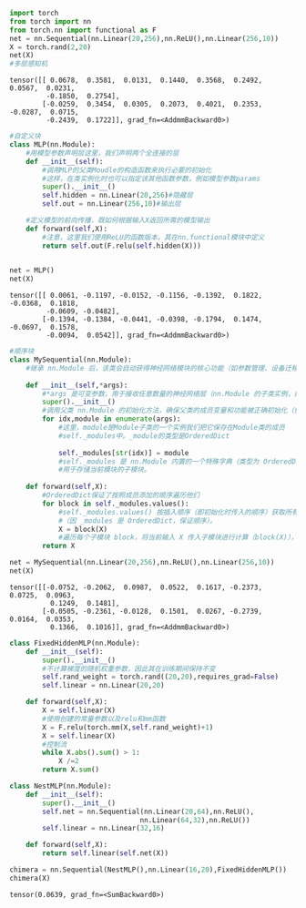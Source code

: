 ```python
import torch
from torch import nn
from torch.nn import functional as F
net = nn.Sequential(nn.Linear(20,256),nn.ReLU(),nn.Linear(256,10))
X = torch.rand(2,20)
net(X)
#多层感知机

```




    tensor([[ 0.0678,  0.3581,  0.0131,  0.1440,  0.3568,  0.2492,  0.0567,  0.0231,
             -0.1850,  0.2754],
            [-0.0259,  0.3454,  0.0305,  0.2073,  0.4021,  0.2353, -0.0287,  0.0715,
             -0.2439,  0.1722]], grad_fn=<AddmmBackward0>)




```python
#自定义块
class MLP(nn.Module):
    #用模型参数声明层这里，我们声明两个全连接的层
    def __init__(self):
        #调用MLP的父类Moudle的构造函数来执行必要的初始化
        #这样，在类实例化时也可以指定该其他函数参数，例如模型参数params
        super().__init__()
        self.hidden = nn.Linear(20,256)#隐藏层
        self.out = nn.Linear(256,10)#输出层

    #定义模型的前向传播，既如何根据输入X返回所需的模型输出
    def forward(self,X):
        #注意，这里我们使用ReLU的函数版本，其在nn.functional模块中定义
        return self.out(F.relu(self.hidden(X)))
        
```


```python
net = MLP()
net(X)
```




    tensor([[ 0.0061, -0.1197, -0.0152, -0.1156, -0.1392,  0.1822, -0.0368,  0.1818,
             -0.0609, -0.0482],
            [-0.1394, -0.1384, -0.0441, -0.0398, -0.1794,  0.1474, -0.0697,  0.1578,
             -0.0094,  0.0542]], grad_fn=<AddmmBackward0>)




```python
#顺序块
class MySequential(nn.Module):
    #继承 nn.Module 后，该类会自动获得神经网络模块的核心功能（如参数管理、设备迁移等）
    
    def __init__(self,*args):
        #*args 是可变参数，用于接收任意数量的神经网络层（nn.Module 的子类实例，如 nn.Linear、nn.Conv2d 等）
        super().__init__()
        #调用父类 nn.Module 的初始化方法，确保父类的成员变量和功能被正确初始化（例如 _modules 字典的创建）。
        for idx,module in enumerate(args):
            #这里，module是Module子类的一个实例我们把它保存在Module类的成员
            #self._modules中。_module的类型是OrderedDict
            
            self._modules[str(idx)] = module
            #self._modules 是 nn.Module 内置的一个特殊字典（类型为 OrderedDict，有序字典），
            #用于存储当前模块的子模块。
            
    def forward(self,X):
        #OrderedDict保证了按照成员添加的顺序遍历他们
        for block in self._modules.values():
            #self._modules.values() 按插入顺序（即初始化时传入的顺序）获取所有子模块
            #（因 _modules 是 OrderedDict，保证顺序）。
            X = block(X)
            #遍历每个子模块 block，将当前输入 X 传入子模块进行计算（block(X)），并将输出重新赋值给 X。
        return X
```


```python
net = MySequential(nn.Linear(20,256),nn.ReLU(),nn.Linear(256,10))
net(X)
```




    tensor([[-0.0752, -0.2062,  0.0987,  0.0522,  0.1617, -0.2373,  0.0725,  0.0963,
              0.1249,  0.1481],
            [-0.0505, -0.2361, -0.0128,  0.1501,  0.0267, -0.2739,  0.0164,  0.0353,
              0.1366,  0.1016]], grad_fn=<AddmmBackward0>)




```python
class FixedHiddenMLP(nn.Module):
    def __init__(self):
        super().__init__()
        #不计算梯度的随机权重参数，因此其在训练期间保持不变
        self.rand_weight = torch.rand((20,20),requires_grad=False)
        self.linear = nn.Linear(20,20)

    def forward(self,X):
        X = self.linear(X)
        #使用创建的常量参数以及relu和mm函数
        X = F.relu(torch.mm(X,self.rand_weight)+1)
        X = self.linear(X)
        #控制流
        while X.abs().sum() > 1:
            X /=2
        return X.sum()
```


```python
class NestMLP(nn.Module):
    def __init__(self):
        super().__init__()
        self.net = nn.Sequential(nn.Linear(20,64),nn.ReLU(),
                                nn.Linear(64,32),nn.ReLU())
        self.linear = nn.Linear(32,16)

    def forward(self,X):
        return self.linear(self.net(X))

chimera = nn.Sequential(NestMLP(),nn.Linear(16,20),FixedHiddenMLP())
chimera(X)
```




    tensor(0.0639, grad_fn=<SumBackward0>)




```python

```


```python

```

